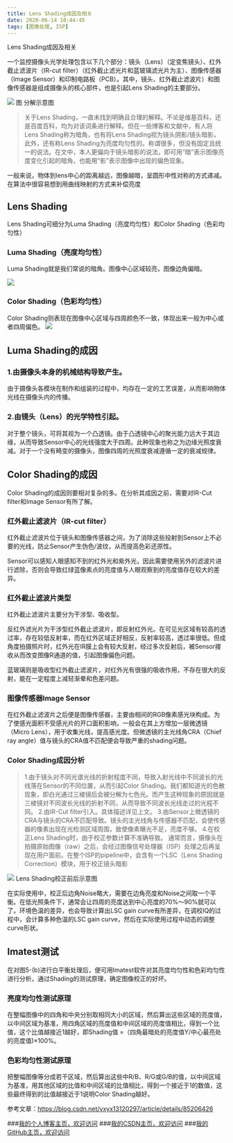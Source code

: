 ```yaml
---
title: Lens Shading成因及相关
date: 2020-06-14 18:44:45
tags: [图像处理, ISP]
---
```


Lens Shading成因及相关
<!--more-->


一个监控摄像头光学处理包含以下几个部分：镜头（Lens）（定变焦镜头）、红外截止滤波片（IR-cut filter）（红外截止滤光片和蓝玻璃滤光片为主）、图像传感器（Image Sensor）和印制电路板（PCB）。其中，镜头、红外截止滤波片）和图像传感器是组成摄像头的核心部件，也是引起Lens Shading的主要部分。

![](https://img-blog.nos-eastchina1.126.net/blog/blog_camera_system_components.png)
图 分解示意图

>关于Lens Shading，一直未找到明确且合理的解释。不论是维基百科，还是百度百科，均为对该词条进行解释。但在一些博客和文献中，有人将Lens Shading称为暗角，也有将Lens Shading视为镜头阴影/镜头暗影，此外，还有称Lens Shading为亮度均匀性的。称谓很多，但没有固定且统一的说法。在文中，本人更偏向于镜头暗影的说法，即可用“暗”表示图像亮度变化引起的暗角，也能用“影”表示图像中出现的偏色现象。

一般来说，物体到lens中心的距离越远，图像越暗，呈圆形中性对称的方式递减。在算法中很容易想到用曲线映射的方式来补偿亮度

## Lens Shading
Lens Shading可细分为Luma Shading（亮度均匀性）和Color Shading（色彩均匀性）
### Luma Shading（亮度均匀性）
Luma Shading就是我们常说的暗角。图像中心区域较亮，图像边角偏暗。

![](https://img-blog.nos-eastchina1.126.net/PersonalPhoto/blog_shadingluma.png)

### Color Shading（色彩均匀性）

Color Shading则表现在图像中心区域与四周颜色不一致，体现出来一般为中心或者四周偏色。
![](https://img-blog.nos-eastchina1.126.net/PersonalPhoto/blog_shadingcolor.png)

## Luma Shading的成因
### 1.由摄像头本身的机械结构导致产生。
由于摄像头各模块在制作和组装的过程中，均存在一定的工艺误差，从而影响物体光线在摄像头内的传播。
### 2.由镜头（Lens）的光学特性引起。
对于整个镜头，可将其视为一个凸透镜。由于凸透镜中心的聚光能力远大于其边缘，从而导致Sensor中心的光线强度大于四周。此种现象也称之为边缘光照度衰减。对于一个没有畸变的摄像头，图像四周的光照度衰减遵循一定的衰减规律。

## Color Shading的成因
Color Shading的成因则要相对复杂的多。在分析其成因之前，需要对IR-Cut filter和Image Sensor有所了解。
### 红外截止滤波片（IR-cut filter）
红外截止滤波片位于镜头和图像传感器之间，为了消除这些投射到Sensor上不必要的光线，防止Sensor产生伪色/波纹，从而提高色彩还原性。

Sensor可以感知人眼感知不到的红外光和紫外光，因此需要使用另外的滤波片进行滤除，否则会导致红绿蓝像素点的亮度值与人眼观察到的亮度值存在较大的差异。


### 红外截止滤波片类型
红外截止滤波片主要分为干涉型、吸收型。

反红外滤光片为干涉型红外截止滤波片，即反射红外光。在可见光区域有较高的透过率，存在较低反射率，而在红外区域正好相反，反射率较高，透过率很低。但成角度拍摄照片时，红外光在IR膜上会有较大反射，经过多次反射后，被Sensor接收从而改变图像R通道的值，引起图像偏色问题。

蓝玻璃则是吸收型红外截止滤波片，对红外光有很强的吸收作用，不存在很大的反射，能在一定程度上减轻渐晕和色差问题。

### 图像传感器Image Sensor
在红外截止滤波片之后便是图像传感器，主要由相间的RGB像素感光块构成。为了使感光面积不受感光片的开口面积影响，一般会在其上方增加一层微透镜（Micro Lens），用于收集光线，提高感光度。但微透镜的主光线角CRA（Chief ray angle）值与镜头的CRA值不匹配便会导致严重的shading问题。

### Color Shading成因分析
>1.由于镜头对不同光谱光线的折射程度不同，导致入射光线中不同波长的光线落在Sensor的不同位置，从而引起Color Shading。我们都知道光的色散现象，即白光通过三棱镜后会被分解为七色光。而产生这种现象的原因就是三棱镜对不同波长光线的折射不同，从而导致不同波长光线走过的光程不同。
2.由IR-Cut filter引入。具体描述详见上文。
3.由Sensor上微透镜的CRA与镜头的CRA不匹配导致。镜头的主光线角与传感器不匹配，会使传感器的像素出现在光检测区域周围，致使像素曝光不足，亮度不够。
4.在校正Lens Shading时，由于校正参数计算不准确导致。
通常而言，摄像头在拍摄原始图像（raw）之后，会经过图像信号处理器（ISP）处理之后再呈现在用户面前。在整个ISP的pipeline中，会含有一个LSC（Lens Shading Correction）模块，用于校正镜头暗影

![](https://img-blog.nos-eastchina1.126.net/PersonalPhoto/blog_shading1.png)
Lens Shading校正前后示意图

在实际使用中，校正后边角Noise略大，需要在边角亮度和Noise之间取一个平衡。在低光照条件下，通常会让四周的亮度达到中心亮度的70%～90%就可以了。环境色温的差异，也会导致计算出LSC gain curve有所差异，在调校IQ的过程中，会计算多种色温的LSC gain curve，然后在实际使用过程中动态的调整curve形状。

## Imatest测试
在对图5-(b)进行白平衡处理后，便可用Imatest软件对其亮度均匀性和色彩均匀性进行分析，通过Shading的测试原理，确定图像校正的好坏。
### 亮度均匀性测试原理
在整幅图像中的四角和中央分别取相同大小的区域，然后算出这些区域的亮度值，以中间区域为基准，用四角区域的亮度值和中间区域的亮度值相比，得到一个比值，这个比值越接近1越好，即Shading值 =（四角最暗处的亮度值Y/中心最亮处的亮度值)×100%。
### 色彩均匀性测试原理
把整幅图像等分成若干区域，然后算出这些中R/B、R/G或G/B的值，以中间区域为基准，用其他区域的比值和中间区域的比值相比，得到一个接近于1的数值，这些最终得到的比值越接近于1说明Color Shading越好。




参考文章：https://blog.csdn.net/yxyx13120297/article/details/85206426


###[我的个人博客主页，欢迎访问](http://www.aomanhao.top/)
###[我的CSDN主页，欢迎访问](https://blog.csdn.net/Aoman_Hao)
###[我的GitHub主页，欢迎访问](https://github.com/AomanHao)


